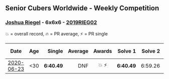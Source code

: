 ## Senior Cubers Worldwide - Weekly Competition
### [Joshua Riegel](../joshua_riegel.md) - 6x6x6 - [2019RIEG02](https://www.worldcubeassociation.org/persons/2019RIEG02?event=666)

💥 = overall record, 🔥 = PR average, ⚡ = PR single

| Date | Age | Single | Average | Awards | Solve 1 | Solve 2 | Solve 3 | Video |
| :--: | :--: | --: | --: | :--: | --: | --: | --: | :-- |
| [2020-06-23](../../results/666/2020-06-23.md) | <30 | **6:40.49** | DNF | 💥 ⚡ | **6:40.49** | 6:59.26 | DNS | [Link](https://www.facebook.com/events/268636114456043/permalink/277021946950793/) |


<!-- Global site tag (gtag.js) - Google Analytics -->
<script async src="https://www.googletagmanager.com/gtag/js?id=UA-86348435-3"></script>
<script>window.dataLayer = window.dataLayer || []; function gtag() {dataLayer.push(arguments);} gtag('js', new Date()); gtag('config', 'UA-86348435-3');</script>
